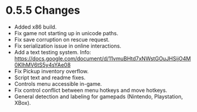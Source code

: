 # 0.5.5 Changes #

* Added x86 build.
* Fix game not starting up in unicode paths.
* Fix save corruption on rescue request.
* Fix serialization issue in online interactions.
* Add a text testing system. Info: https://docs.google.com/document/d/11vmuBHtd7xNWstGOuJHSijO4M0KIhMV6tS5y4sYAe08
* Fix Pickup inventory overflow.
* Script text and readme fixes.
* Controls menu accessible in-game.
* Fix control conflict between menu hotkeys and move hotkeys.
* General detection and labeling for gamepads (Nintendo, Playstation, XBox).